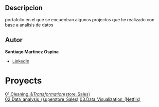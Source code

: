 ## Descripcion
portafolio en el que se encuentran algunos projectos que he realizado con base a analisis de datos

## Autor 
**Santiago Martinez Ospina**

* [LinkedIn](https://www.linkedin.com/in/santiago-martínez-ospina)

# Proyects
[01.Cleaning_&_Transformation_(store_Sales)](01.Cleaning_&_Transformation_(store_Sales))
[02.Data_analysis_(superstore_Sales)](02.Data_analysis_(superstore_Sales))
[03.Data_Visualization_(Netflix)](03.Data_Visualization_(Netflix))
